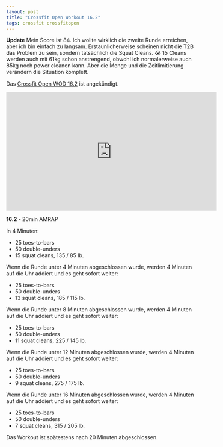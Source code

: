 ```yaml
---
layout: post
title: "Crossfit Open Workout 16.2"
tags: crossfit crossfitopen
---
```


**Update** Mein Score ist 84. Ich wollte wirklich die zweite Runde erreichen, aber ich bin einfach zu langsam. Erstaunlicherweise scheinen nicht die T2B das Problem zu sein, sondern tatsächlich die Squat Cleans. 😭 15 Cleans werden auch mit 61kg schon anstrengend, obwohl ich normalerweise auch 85kg noch power cleanen kann. Aber die Menge und die Zeitlimitierung verändern die Situation komplett.

Das [Crossfit Open WOD 16.2][0] ist angekündigt.

<iframe width="560" height="315" src="https://www.youtube-nocookie.com/embed/_oJtaRP80Oo" frameborder="0" allowfullscreen></iframe>

**16.2** - 20min AMRAP

In 4 Minuten:

* 25 toes-to-bars
* 50 double-unders
* 15 squat cleans, 135 / 85 lb.

Wenn die Runde unter 4 Minuten abgeschlossen wurde, werden 4 Minuten auf die Uhr addiert und es geht sofort weiter:

* 25 toes-to-bars
* 50 double-unders
* 13 squat cleans, 185 / 115 lb.

Wenn die Runde unter 8 Minuten abgeschlossen wurde, werden 4 Minuten auf die Uhr addiert und es geht sofort weiter:

* 25 toes-to-bars
* 50 double-unders
* 11 squat cleans, 225 / 145 lb.

Wenn die Runde unter 12 Minuten abgeschlossen wurde, werden 4 Minuten auf die Uhr addiert und es geht sofort weiter:

* 25 toes-to-bars
* 50 double-unders
* 9 squat cleans, 275 / 175 lb.

Wenn die Runde unter 16 Minuten abgeschlossen wurde, werden 4 Minuten auf die Uhr addiert und es geht sofort weiter:

* 25 toes-to-bars
* 50 double-unders
* 7 squat cleans, 315 / 205 lb.

Das Workout ist spätestens nach 20 Minuten abgeschlossen.

[0]: http://games.crossfit.com/workouts/the-open/2016#tabs-2
